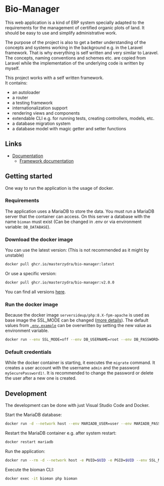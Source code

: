 # Bio-Manager

This web application is a kind of ERP system specially adapted to the requirements for the management of certified organic plots of land. It should be easy to use and simplify administrative work.

The purpose of the project is also to get a better understanding of the concepts and systems working in the background e.g. in the Laravel framework. That is why everything is self written and very similar to Laravel. The concepts, naming conventions and schemes etc. are copied from Laravel while the implementation of the underlying code is written by myself. 

This project works with a self written framework.  
It contains:
- an autoloader
- a router
- a testing framework
- internationalization support
- rendering views and components
- extendable CLI e.g. for running tests, creating controllers, models, etc.
- a database migration system
- a database model with magic getter and setter functions

## Links
- [Documentation](doc/README.md)
  - [Framework documentation](doc/Framework.md)

## Getting started
One way to run the application is the usage of docker.

### Requirements
The application uses a MariaDB to store the data.
You must run a MariaDB server that the container can access.
On this server a database with the name `bioman` must exist (Can be changed in .env or via environment variable: `DB_DATABASE`).

### Download the docker image
You can use the latest version: (This is not recommended as it might by unstable)
```bash
docker pull ghcr.io/masterzydra/bio-manager:latest
```

Or use a specific version:
```bash
docker pull ghcr.io/masterzydra/bio-manager:v2.0.0
```

You can find all versions [here](https://github.com/MasterZydra/Bio-Manager/pkgs/container/bio-manager/versions).

### Run the docker image
Because the docker image `serversideup/php:8.X-fpm-apache` is used as base image the SSL_MODE can be changed ([more details](https://serversideup.net/open-source/docker-php/docs/guide/customizing-the-image#production-ssl-configurations)).
The default values from [`.env.example`](.env.example) can be overwritten by setting the new value as environment variable.

```bash
docker run --env SSL_MODE=off --env DB_USERNAME=root --env DB_PASSWORD=toor ghcr.io/masterzydra/bio-manager:latest
```

### Default credentials
While the docker container is starting, it executes the `migrate` command.
It creates a user account with the username `admin` and the password `mySecurePassword1!`.
It is recommended to change the password or delete the user after a new one is created.

## Development
The development can be done with just Visual Studio Code and Docker.

Start the MariaDB database:
```bash
docker run -d --network host --env MARIADB_USER=user --env MARIADB_PASSWORD=secret --env MARIADB_DATABASE=bioman --env MARIADB_ROOT_PASSWORD=secret --name mariadb mariadb:latest
```

Restart the MariaDB container e.g. after system restart:
```bash
docker restart mariadb
```

Run the application:
```bash
docker run --rm -d --network host -e PUID=$UID -e PGID=$UID --env SSL_MODE=off --name bioman -v $(pwd):/var/www/html:z ghcr.io/masterzydra/bio-manager:latest
```

Execute the bioman CLI:
```bash
docker exec -it bioman php bioman
```
